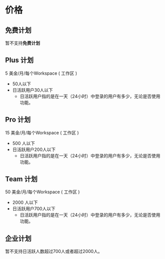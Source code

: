 # 价格
## 免费计划
暂不支持**免费计划**

## Plus 计划
5 美金/月/每个Workspace ( 工作区 )

- 50人以下
- 日活跃用户30人以下
  - 日活跃用户指的是在一天（24小时）中登录的用户有多少，无论是否使用功能。



## Pro 计划
15 美金/月/每个Workspace ( 工作区 )

- 500 人以下
- 日活跃用户200人以下
  - 日活跃用户指的是在一天（24小时）中登录的用户有多少，无论是否使用功能。

## Team 计划
50 美金/月/每个Workspace ( 工作区 )
- 2000 人以下
- 日活跃用户700人以下
  - 日活跃用户指的是在一天（24小时）中登录的用户有多少，无论是否使用功能。

## 企业计划
暂不支持日活跃人数超过700人或者超过2000人。
